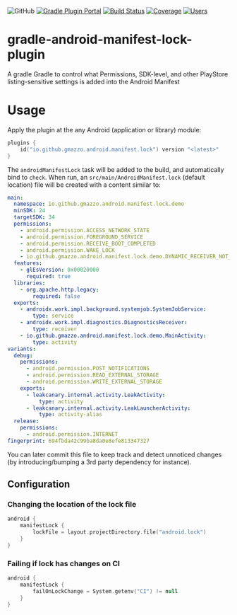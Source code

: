 ![GitHub](https://img.shields.io/github/license/gmazzo/gradle-android-manifest-lock-plugin)
[![Gradle Plugin Portal](https://img.shields.io/gradle-plugin-portal/v/io.github.gmazzo.android.manifest.lock)](https://plugins.gradle.org/plugin/io.github.gmazzo.android.manifest.lock)
[![Build Status](https://github.com/gmazzo/gradle-android-manifest-lock-plugin/actions/workflows/build.yaml/badge.svg)](https://github.com/gmazzo/gradle-android-manifest-lock-plugin/actions/workflows/build.yaml)
[![Coverage](https://codecov.io/gh/gmazzo/gradle-android-manifest-lock-plugin/branch/main/graph/badge.svg?token=D5cDiPWvcS)](https://codecov.io/gh/gmazzo/gradle-android-manifest-lock-plugin)
[![Users](https://img.shields.io/badge/users_by-Sourcegraph-purple)](https://sourcegraph.com/search?q=content:io.github.gmazzo.test.aggregation+-repo:github.com/gmazzo/gradle-android-manifest-lock-plugin)

# gradle-android-manifest-lock-plugin
A gradle Gradle to control what Permissions, SDK-level, and other PlayStore listing-sensitive settings is added into the Android Manifest

# Usage
Apply the plugin at the any Android (application or library) module:
```kotlin
plugins {
    id("io.github.gmazzo.android.manifest.lock") version "<latest>" 
}
```
The `androidManifestLock` task will be added to the build, and automatically bind to `check`.
When run, an `src/main/AndroidManifest.lock` (default location) file will be created with a content similar to:
```yaml
main:
  namespace: io.github.gmazzo.android.manifest.lock.demo
  minSDK: 24
  targetSDK: 34
  permissions:
    - android.permission.ACCESS_NETWORK_STATE
    - android.permission.FOREGROUND_SERVICE
    - android.permission.RECEIVE_BOOT_COMPLETED
    - android.permission.WAKE_LOCK
    - io.github.gmazzo.android.manifest.lock.demo.DYNAMIC_RECEIVER_NOT_EXPORTED_PERMISSION
  features:
    - glEsVersion: 0x00020000
      required: true
  libraries:
    - org.apache.http.legacy:
        required: false
  exports:
    - androidx.work.impl.background.systemjob.SystemJobService:
        type: service
    - androidx.work.impl.diagnostics.DiagnosticsReceiver:
        type: receiver
    - io.github.gmazzo.android.manifest.lock.demo.MainActivity:
        type: activity
variants:
  debug:
    permissions:
      - android.permission.POST_NOTIFICATIONS
      - android.permission.READ_EXTERNAL_STORAGE
      - android.permission.WRITE_EXTERNAL_STORAGE
    exports:
      - leakcanary.internal.activity.LeakActivity:
          type: activity
      - leakcanary.internal.activity.LeakLauncherActivity:
          type: activity-alias
  release:
    permissions:
      - android.permission.INTERNET
fingerprint: 694fbda42c99ba8da0e8efe813347327
```
You can later commit this file to keep track and detect unnoticed changes (by introducing/bumping a 3rd party dependency for instance).

## Configuration

### Changing the location of the lock file
```kotlin
android {
    manifestLock {
        lockFile = layout.projectDirectory.file("android.lock")
    }
}
```

### Failing if lock has changes on CI
```kotlin
android {
    manifestLock {
        failOnLockChange = System.getenv("CI") != null
    }
}
```
